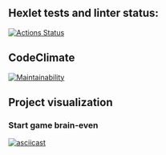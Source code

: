 ## Hexlet tests and linter status:
[![Actions Status](https://github.com/YurasovAleksey/python-project-49/actions/workflows/hexlet-check.yml/badge.svg)](https://github.com/YurasovAleksey/python-project-49/actions)

## CodeClimate
[![Maintainability](https://api.codeclimate.com/v1/badges/679980b433fc70248579/maintainability)](https://codeclimate.com/github/YurasovAleksey/python-project-49/maintainability)

## Project visualization
### Start game brain-even
[![asciicast](https://asciinema.org/a/o1QvNPfHboarfntzMaNOvHMgc.svg)](https://asciinema.org/a/o1QvNPfHboarfntzMaNOvHMgc)